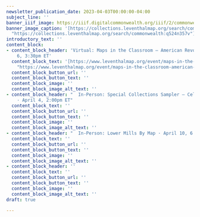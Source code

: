 ```yaml
---
newsletter_publication_date: 2023-04-03T00:00:00-04:00
subject_line: ''
banner_iiif_image: https://iiif.digitalcommonwealth.org/iiif/2/commonwealth:q524n3584/740,741,6451,3629/2000,/0/default.jpg
banner_image_caption: '[https://collections.leventhalmap.org/search/commonwealth:q524n357v](https://collections.leventhalmap.org/search/commonwealth:q524n357v
  "https://collections.leventhalmap.org/search/commonwealth:q524n357v")'
introductory_text: ''
content_block:
- content_block_header: 'Virtual: Maps in the Classroom – American Revolution · April
    6, 3:30pm ET'
  content_block_text: '[https://www.leventhalmap.org/event/maps-in-the-classroom-american-revolution/](https://www.leventhalmap.org/event/maps-in-the-classroom-american-revolution/
    "https://www.leventhalmap.org/event/maps-in-the-classroom-american-revolution/")'
  content_block_button_url: ''
  content_block_button_text: ''
  content_block_image: ''
  content_block_image_alt_text: ''
- content_block_header: "  In-Person: Special Collections Sampler – Celebrate Shakespeare
    · April 4, 2:00pm ET"
  content_block_text: ''
  content_block_button_url: ''
  content_block_button_text: ''
  content_block_image: ''
  content_block_image_alt_text: ''
- content_block_header: "  In-Person: Lower Mills By Map · April 10, 6:00pm ET"
  content_block_text: ''
  content_block_button_url: ''
  content_block_button_text: ''
  content_block_image: ''
  content_block_image_alt_text: ''
- content_block_header: ''
  content_block_text: ''
  content_block_button_url: ''
  content_block_button_text: ''
  content_block_image: ''
  content_block_image_alt_text: ''
draft: true

---
```

